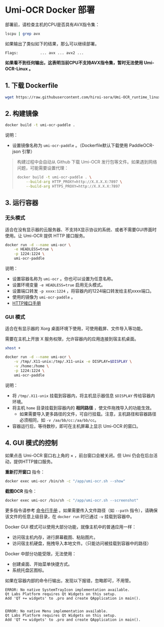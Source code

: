 # Umi-OCR Docker 部署

部署前，请检查主机的CPU是否具有AVX指令集：

```sh
lscpu | grep avx
```

如果输出了类似如下的结果，那么可以继续部署。

```
Flags:          ... avx ... avx2 ...
```

**如果看不到任何输出，这表明当前CPU不支持AVX指令集，暂时无法使用 Umi-OCR-Linux 。**

## 1. 下载 Dockerfile
```sh
wget https://raw.githubusercontent.com/hiroi-sora/Umi-OCR_runtime_linux/main/Dockerfile
```

## 2. 构建镜像

```sh
docker build -t umi-ocr-paddle .
```
说明：
- 设置镜像名称为 `umi-ocr-paddle` 。（Dockerfile默认下载使用 PaddleOCR-json 引擎）

> 构建过程中会自动从 Github 下载 Umi-OCR 发行包等文件。如果遇到网络问题，可能需要设置代理：
> 
> ```sh
> docker build -t umi-ocr-paddle . \
>     --build-arg HTTP_PROXY=http://X.X.X.X:7897 \
>     --build-arg HTTPS_PROXY=http://X.X.X.X:7897
> ```

## 3. 运行容器

### 无头模式

适合在没有显示器的云服务器、不支持X显示协议的系统、或者不需要GUI界面时使用。让 Umi-OCR 提供 HTTP 接口服务。

```sh
docker run -d --name umi-ocr \
    -e HEADLESS=true \
    -p 1224:1224 \
    umi-ocr-paddle
```
说明：
- 设置容器名称为 `umi-ocr` 。你也可以设置为任意名称。
- 设置环境变量 `-e HEADLESS=true` 启用无头模式。
- 设置端口转发 `-p xxxx:1224` ，将容器内的1224端口转发给主机xxxx端口。
- 使用的镜像为 `umi-ocr-paddle` 。
- [HTTP接口手册](https://github.com/hiroi-sora/Umi-OCR/blob/main/docs/http/README.md)

### GUI 模式

适合在有显示器的 Xorg 桌面环境下使用，可使用截屏、文件导入等功能。

需要在主机上开放 X 服务权限，允许容器内的应用连接到宿主机桌面。

```sh
xhost +
```

```sh
docker run -d --name umi-ocr \
    -v /tmp/.X11-unix:/tmp/.X11-unix -e DISPLAY=$DISPLAY \
    -v /home:/home \
    -p 1224:1224 \
    umi-ocr-paddle
```
说明：
- 将 `/tmp/.X11-unix` 挂载到容器内，将主机显示器信息 `$DISPLAY` 传给容器内环境。
- 将主机 `home` 目录挂载到容器内的 **相同路径** ，使文件拖拽导入的功能生效。
  - 如果需要导入更多路径的文件，可自行挂载。注意，主机路径和容器路径必须相同，如 `-v /aa/bb/cc:/aa/bb/cc`。
- 容器运行后，等待数秒，即可在主机屏幕上显示 Umi-OCR 的窗口。

## 4. GUI 模式的控制

如果点击 Umi-OCR 窗口右上角的 × ，前台窗口会被关闭。但 Umi 仍会在后台活动，提供HTTP接口服务。

**重新打开窗口**  指令：

```sh
docker exec umi-ocr /bin/sh -c "/app/umi-ocr.sh --show"
```

**截图OCR** 指令：

```sh
docker exec umi-ocr /bin/sh -c "/app/umi-ocr.sh --screenshot"
```

更多指令请参考 [命令行手册](https://github.com/hiroi-sora/Umi-OCR/blob/main/docs/README_CLI.md) 。如果需要传入文件路径（如 `--path` 指令），请确保该文件的任意上级目录，在 `docker run` 时已通过 `-v` 挂载到容器中。

Docker GUI 模式可以使用大部分功能，就像主机中的普通应用一样：

- 访问宿主机内存，进行屏幕截图、粘贴图片。
- 访问宿主机硬盘，拖拽导入本地文件。（只能访问被挂载到容器中的路径）

Docker 中部分功能受限，无法使用：

- 创建桌面、开始菜单快捷方式。
- 系统托盘区图标。

如果在容器内部的命令行输出，发现以下报错，忽略即可，不用管。

```
ERROR: No native SystemTrayIcon implementation available.
Qt Labs Platform requires Qt Widgets on this setup.
Add 'QT += widgets' to .pro and create QApplication in main().


ERROR: No native Menu implementation available.
Qt Labs Platform requires Qt Widgets on this setup.
Add 'QT += widgets' to .pro and create QApplication in main().
```